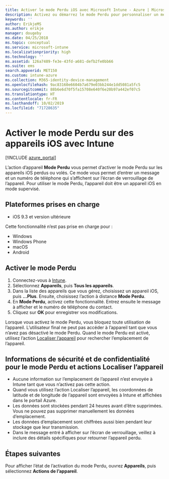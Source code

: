 ```yaml
---
title: Activer le mode Perdu iOS avec Microsoft Intune - Azure | Microsoft Docs
description: Activez ou démarrez le mode Perdu pour personnaliser un message qui s’affiche sur l’écran de verrouillage d’un appareil iOS perdu ou volé à l’aide de Microsoft Intune. Obtenez également plus d’informations sur la sécurité et les informations de confidentialité lors de l’utilisation de l’action mode Perdu.
keywords: ''
author: ErikjeMS
ms.author: erikje
manager: dougeby
ms.date: 04/25/2018
ms.topic: conceptual
ms.service: microsoft-intune
ms.localizationpriority: high
ms.technology: ''
ms.assetid: 126a7489-fe3e-43fd-a681-defb2fe0bb66
ms.suite: ems
search.appverid: MET150
ms.custom: intune-azure
ms.collection: M365-identity-device-management
ms.openlocfilehash: 9ac83160e6604b7a679e03bb244e1dd5081a5fc5
ms.sourcegitcommit: 88b6e6d70f5fa15708e640f6e20b97a442ef07c5
ms.translationtype: HT
ms.contentlocale: fr-FR
ms.lasthandoff: 10/02/2019
ms.locfileid: "71728635"
---
```

# <a name="enable-lost-mode-on-ios-devices-with-intune"></a>Activer le mode Perdu sur des appareils iOS avec Intune

[!INCLUDE [azure_portal](../includes/azure_portal.md)]

L’action d’appareil **Mode Perdu** vous permet d’activer le mode Perdu sur les appareils iOS perdus ou volés. Ce mode vous permet d’entrer un message et un numéro de téléphone qui s’affichent sur l’écran de verrouillage de l’appareil. Pour utiliser le mode Perdu, l’appareil doit être un appareil iOS en mode supervisé.

## <a name="supported-platforms"></a>Plateformes prises en charge

- iOS 9.3 et version ultérieure

Cette fonctionnalité n’est pas prise en charge pour : 
- Windows
- Windows Phone
- macOS
- Android

## <a name="enable-lost-mode"></a>Activer le mode Perdu

1. Connectez-vous à [Intune](https://go.microsoft.com/fwlink/?linkid=2090973).
3. Sélectionnez **Appareils**, puis **Tous les appareils**.
4. Dans la liste des appareils que vous gérez, choisissez un appareil iOS, puis **...Plus**. Ensuite, choisissez l’action à distance **Mode Perdu**.
5. En **Mode Perdu**, activez cette fonctionnalité. Entrez ensuite le message à afficher et le numéro de téléphone du contact.
6. Cliquez sur **OK** pour enregistrer vos modifications.

Lorsque vous activez le mode Perdu, vous bloquez toute utilisation de l’appareil. L’utilisateur final ne peut pas accéder à l’appareil tant que vous n’avez pas désactivé le mode Perdu. Quand le mode Perdu est activé, utilisez l’action [Localiser l’appareil](device-locate.md) pour rechercher l’emplacement de l’appareil.

## <a name="security-and-privacy-information-for-the-lost-mode-and-locate-device-actions"></a>Informations de sécurité et de confidentialité pour le mode Perdu et actions Localiser l’appareil
- Aucune information sur l’emplacement de l’appareil n’est envoyée à Intune tant que vous n’activez pas cette action.
- Quand vous utilisez l’action Localiser l’appareil, les coordonnées de latitude et de longitude de l’appareil sont envoyées à Intune et affichées dans le portail Azure.
- Les données sont stockées pendant 24 heures avant d’être supprimées. Vous ne pouvez pas supprimer manuellement les données d’emplacement.
- Les données d’emplacement sont chiffrées aussi bien pendant leur stockage que leur transmission.
- Dans le message entré à afficher sur l’écran de verrouillage, veillez à inclure des détails spécifiques pour retourner l’appareil perdu.

## <a name="next-steps"></a>Étapes suivantes

Pour afficher l’état de l’activation du mode Perdu, ouvrez **Appareils**, puis sélectionnez **Actions de l’appareil**.
